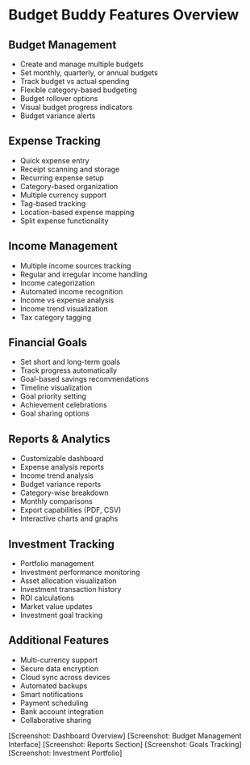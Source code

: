 # Budget Buddy Features Overview

## Budget Management
- Create and manage multiple budgets
- Set monthly, quarterly, or annual budgets
- Track budget vs actual spending
- Flexible category-based budgeting
- Budget rollover options
- Visual budget progress indicators
- Budget variance alerts

## Expense Tracking
- Quick expense entry
- Receipt scanning and storage
- Recurring expense setup
- Category-based organization
- Multiple currency support
- Tag-based tracking
- Location-based expense mapping
- Split expense functionality

## Income Management
- Multiple income sources tracking
- Regular and irregular income handling
- Income categorization
- Automated income recognition
- Income vs expense analysis
- Income trend visualization
- Tax category tagging

## Financial Goals
- Set short and long-term goals
- Track progress automatically
- Goal-based savings recommendations
- Timeline visualization
- Goal priority setting
- Achievement celebrations
- Goal sharing options

## Reports & Analytics
- Customizable dashboard
- Expense analysis reports
- Income trend analysis
- Budget variance reports
- Category-wise breakdown
- Monthly comparisons
- Export capabilities (PDF, CSV)
- Interactive charts and graphs

## Investment Tracking
- Portfolio management
- Investment performance monitoring
- Asset allocation visualization
- Investment transaction history
- ROI calculations
- Market value updates
- Investment goal tracking

## Additional Features
- Multi-currency support
- Secure data encryption
- Cloud sync across devices
- Automated backups
- Smart notifications
- Payment scheduling
- Bank account integration
- Collaborative sharing

[Screenshot: Dashboard Overview]
[Screenshot: Budget Management Interface]
[Screenshot: Reports Section]
[Screenshot: Goals Tracking]
[Screenshot: Investment Portfolio]